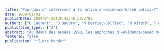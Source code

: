 ```yaml
---
title: "Pourquoi s' intéresser à la notion d'«evidence-based policy»?"
date: 2009-01-01
publishDate: 2020-04-22T20:43:46.506378Z
authors: ["C Laurent", "J Baudry", "M Berriet-Solliec", "M Kirsch", " others including Nicky Allsopp"]
publication_types: ["2"]
abstract: "Au début des années 1990, les approches d'«evidence-based medicine» ont commencé à être formalisées pour permettre l'usage le plus judicieux possible des connaissances disponibles par les praticiens, le mot «evidence» renvoyant à la fois aux idées de …"
featured: false
publication: "*Tiers Monde*"
---
```


